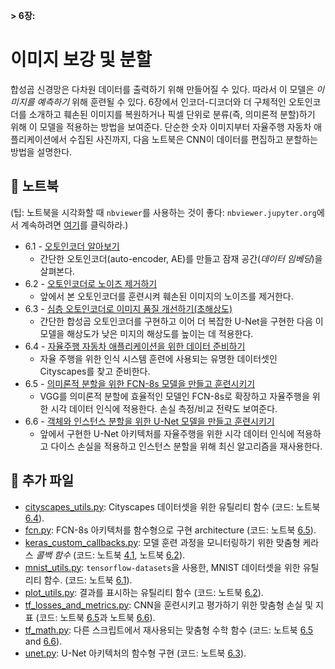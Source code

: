 **> 6장:**

# 이미지 보강 및 분할

합성곱 신경망은 다차원 데이터를 출력하기 위해 만들어질 수 있다. 따라서 이 모델은 _이미지를 예측하기_ 위해 훈련될 수 있다. 6장에서 인코더-디코더와 더 구체적인 오토인코더를 소개하고 훼손된 이미지를 복원하거나 픽셀 단위로 분류(즉, 의미론적 분할)하기 위해 이 모델을 적용하는 방법을 보여준다. 단순한 숫자 이미지부터 자율주행 자동차 애플리케이션에서 수집된 사진까지, 다음 노트북은 CNN이 데이터를 편집하고 분할하는 방법을 설명한다. 

## :notebook: 노트북

(팁: 노트북을 시각화할 때 `nbviewer`를 사용하는 것이 좋다: `nbviewer.jupyter.org`에서 계속하려면 [여기](https://nbviewer.jupyter.org/github/PacktPublishing/Hands-On-Computer-Vision-with-Tensorflow/blob/master/ch6)를 클릭하라.)

- 6.1 - [오토인코더 알아보기](./ch6_nb1_discover_autoencoders.ipynb)
    - 간단한 오토인코더(auto-encoder, AE)를 만들고 잠재 공간(_데이터 임베딩_)을 살펴본다. 
- 6.2 - [오토인코더로 노이즈 제거하기](./ch6_nb2_denoise_with_autoencoders.ipynb)
    - 앞에서 본 오토인코더를 훈련시켜 훼손된 이미지의 노이즈를 제거한다. 
- 6.3 - [심층 오토인코더로 이미지 품질 개선하기(초해상도)](./ch6_nb3_improve_image_quality_with_dae.ipynb)
    - 간단한 합성곱 오토인코더를 구현하고 이어 더 복잡한 U-Net을 구현한 다음 이 모델을 해상도가 낮은 미지의 해상도를 높이는 데 적용한다. 
- 6.4 - [자율주행 자동차 애플리케이션을 위한 데이터 준비하기](./ch6_nb4_preparing_data_for_smart_car_apps.ipynb)
    - 자율 주행을 위한 인식 시스템 훈련에 사용되는 유명한 데이터셋인 Cityscapes를 찾고 준비한다. 
- 6.5 - [의미론적 분할을 위한 FCN-8s 모델을 만들고 훈련시키기](./ch6_nb5_build_and_train_a_fcn8s_semantic_segmentation_model_for_smart_cars.ipynb)
    - VGG를 의미론적 분할에 효율적인 모델인 FCN-8s로 확장하고 자율주행을 위한 시각 데이터 인식에 적용한다. 손실 측정/비교 전략도 보여준다.
- 6.6 - [객체와 인스턴스 분할을 위한 U-Net 모델을 만들고 훈련시키기](./ch6_nb6_build_and_train_a_unet_for_urban_object_and_instance_segmentation.ipynb)
    - 앞에서 구현한 U-Net 아키텍처를 자율주행을 위한 시각 데이터 인식에 적용하고 다이스 손실을 적용하고 인스턴스 분할을 위해 최신 알고리즘을 재사용한다. 
	
## :page_facing_up: 추가 파일

- [cityscapes_utils.py](cityscapes_utils.py): Cityscapes 데이터셋을 위한 유틸리티 함수 (코드: 노트북 [6.4](./ch6_nb4_preparing_data_for_smart_car_apps.ipynb)).
- [fcn.py](fcn.py): FCN-8s 아키텍처를 함수형으로 구현 architecture (코드: 노트북 [6.5](./ch6_nb5_build_and_train_a_fcn8s_semantic_segmentation_model_for_smart_cars.ipynb)).
- [keras_custom_callbacks.py](keras_custom_callbacks.py): 모델 훈련 과정을 모니터링하기 위한 맞춤형 케라스 _콜백 함수_ (코드: 노트북 [4.1](../Chapter04/ch4_nb1_implement_resnet_from_scratch.ipynb), 노트북 [6.2](./ch6_nb2_denoise_with_autoencoders.ipynb)).
- [mnist_utils.py](mnist_utils.py): `tensorflow-datasets`을 사용한, MNIST 데이터셋을 위한 유틸리티 함수. (코드: 노트북 [6.1](./ch6_nb1_discover_autoencoders.ipynb)).
- [plot_utils.py](plot_utils.py): 결과를 표시하는 유틸리티 함수 (코드: 노트북 [6.2](./ch6_nb2_denoise_with_autoencoders.ipynb)).
- [tf_losses_and_metrics.py](tf_losses_and_metrics.py): CNN을 훈련시키고 평가하기 위한 맞춤형 손실 및 지표 (코드: 노트북 [6.5](./ch6_nb5_build_and_train_a_fcn8s_semantic_segmentation_model_for_smart_cars.ipynb)과 노트북 [6.6](./ch6_nb6_build_and_train_a_unet_for_urban_object_and_instance_segmentation.ipynb)).
- [tf_math.py](tf_math.py): 다른 스크립트에서 재사용되는 맞춤형 수학 함수 (코드: 노트북 [6.5](./ch6_nb5_build_and_train_a_fcn8s_semantic_segmentation_model_for_smart_cars.ipynb) and [6.6](./ch6_nb6_build_and_train_a_unet_for_urban_object_and_instance_segmentation.ipynb)).
- [unet.py](unet.py): U-Net 아키텍처의 함수형 구현 (코드: 노트북 [6.3](./ch6_nb3_improve_image_quality_with_dae.ipynb)).
